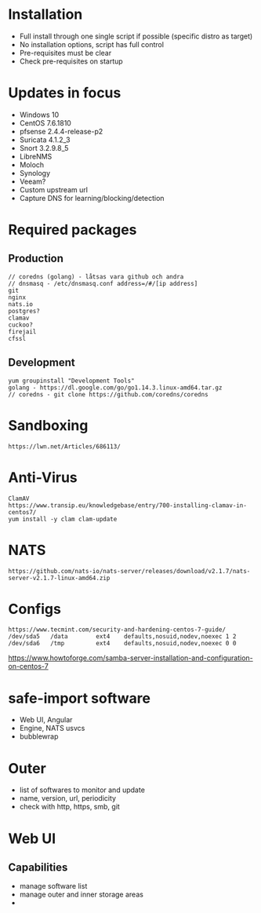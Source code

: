 # Installation

- Full install through one single script if possible (specific distro as target)
- No installation options, script has full control
- Pre-requisites must be clear
- Check pre-requisites on startup

# Updates in focus
- Windows 10
- CentOS 7.6.1810
- pfsense 2.4.4-release-p2
- Suricata 4.1.2_3
- Snort 3.2.9.8_5
- LibreNMS 
- Moloch
- Synology
- Veeam?
- Custom upstream url
- Capture DNS for learning/blocking/detection


# Required packages
## Production
    // coredns (golang) - låtsas vara github och andra
    // dnsmasq - /etc/dnsmasq.conf address=/#/[ip address]
    git
    nginx
    nats.io
    postgres?
    clamav
    cuckoo?
    firejail
    cfssl

## Development
    yum groupinstall "Development Tools"
    golang - https://dl.google.com/go/go1.14.3.linux-amd64.tar.gz
    // coredns - git clone https://github.com/coredns/coredns

# Sandboxing
    https://lwn.net/Articles/686113/

# Anti-Virus
    ClamAV
    https://www.transip.eu/knowledgebase/entry/700-installing-clamav-in-centos7/
    yum install -y clam clam-update

# NATS
    https://github.com/nats-io/nats-server/releases/download/v2.1.7/nats-server-v2.1.7-linux-amd64.zip

# Configs
    https://www.tecmint.com/security-and-hardening-centos-7-guide/
    /dev/sda5 	/data        ext4    defaults,nosuid,nodev,noexec 1 2
    /dev/sda6  	/tmp         ext4    defaults,nosuid,nodev,noexec 0 0

https://www.howtoforge.com/samba-server-installation-and-configuration-on-centos-7


# safe-import software
- Web UI, Angular
- Engine, NATS usvcs
- bubblewrap

# Outer
- list of softwares to monitor and update
 - name, version, url, periodicity
 - check with http, https, smb, git

# Web UI
## Capabilities
- manage software list
- manage outer and inner storage areas
- 